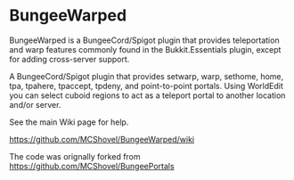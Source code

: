 BungeeWarped
============

BungeeWarped is a BungeeCord/Spigot plugin that provides teleportation and warp features commonly found in the Bukkit.Essentials plugin, except for adding cross-server support.

A BungeeCord/Spigot plugin that provides setwarp, warp, sethome, home, tpa, tpahere, tpaccept, tpdeny, and point-to-point portals.  Using WorldEdit you can select cuboid regions to act as a teleport portal to another location and/or server.

See the main Wiki page for help.

https://github.com/MCShovel/BungeeWarped/wiki


The code was orignally forked from https://github.com/MCShovel/BungeePortals
